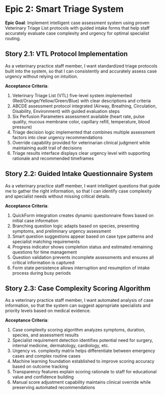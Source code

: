 # Epic 2: Smart Triage System

**Epic Goal**: Implement intelligent case assessment system using proven Veterinary Triage List protocols with guided intake forms that help staff accurately evaluate case complexity and urgency for optimal specialist routing.

## Story 2.1: VTL Protocol Implementation
As a veterinary practice staff member,
I want standardized triage protocols built into the system,
so that I can consistently and accurately assess case urgency without relying on intuition.

**Acceptance Criteria**:
1. Veterinary Triage List (VTL) five-level system implemented (Red/Orange/Yellow/Green/Blue) with clear descriptions and criteria
2. ABCDE assessment protocol integrated (Airway, Breathing, Circulation, Disability, Environment) with guided evaluation steps
3. Six Perfusion Parameters assessment available (heart rate, pulse quality, mucous membrane color, capillary refill, temperature, blood pressure)
4. Triage decision logic implemented that combines multiple assessment factors into clear urgency recommendations
5. Override capability provided for veterinarian clinical judgment while maintaining audit trail of decisions
6. Triage results interface displays clear urgency level with supporting rationale and recommended timeframes

## Story 2.2: Guided Intake Questionnaire System
As a veterinary practice staff member,
I want intelligent questions that guide me to gather the right information,
so that I can identify case complexity and specialist needs without missing critical details.

**Acceptance Criteria**:
1. QuickForm integration creates dynamic questionnaire flows based on initial case information
2. Branching question logic adapts based on species, presenting symptoms, and preliminary urgency assessment
3. Smart question suggestions appear based on case type patterns and specialist matching requirements
4. Progress indicator shows completion status and estimated remaining questions for time management
5. Question validation prevents incomplete assessments and ensures all critical information is captured
6. Form state persistence allows interruption and resumption of intake process during busy periods

## Story 2.3: Case Complexity Scoring Algorithm
As a veterinary practice staff member,
I want automated analysis of case information,
so that the system can suggest appropriate specialists and priority levels based on medical evidence.

**Acceptance Criteria**:
1. Case complexity scoring algorithm analyzes symptoms, duration, species, and assessment results
2. Specialist requirement detection identifies potential need for surgery, internal medicine, dermatology, cardiology, etc.
3. Urgency vs. complexity matrix helps differentiate between emergency cases and complex routine cases
4. Machine learning foundation established to improve scoring accuracy based on outcome tracking
5. Transparency features explain scoring rationale to staff for educational value and confidence building
6. Manual score adjustment capability maintains clinical override while preserving automated recommendations
